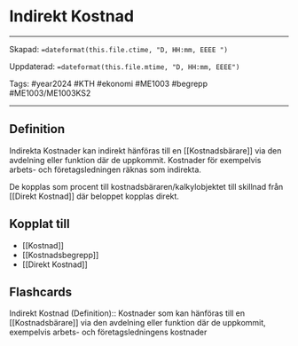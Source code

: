 # Indirekt Kostnad

---
Skapad: `=dateformat(this.file.ctime, "D, HH:mm, EEEE ")`

Uppdaterad: `=dateformat(this.file.mtime, "D, HH:mm, EEEE")`

Tags: #year2024 #KTH #ekonomi #ME1003 #begrepp #ME1003/ME1003KS2

---

## Definition

Indirekta Kostnader kan indirekt hänföras till en [[Kostnadsbärare]]
 via den avdelning eller funktion där de uppkommit. Kostnader för exempelvis arbets- och företagsledningen räknas som indirekta.

De kopplas som procent till kostnadsbäraren/kalkylobjektet till skillnad från [[Direkt Kostnad]] där beloppet kopplas direkt.

## Kopplat till

- [[Kostnad]]
- [[Kostnadsbegrepp]]
- [[Direkt Kostnad]]

## Flashcards

Indirekt Kostnad (Definition):: Kostnader som kan hänföras till en [[Kostnadsbärare]] via den avdelning eller funktion där de uppkommit, exempelvis arbets- och företagsledningens kostnader
<!--SR:!2024-02-29,6,252-->

